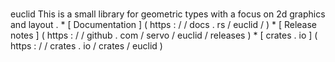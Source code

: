 #
euclid
This
is
a
small
library
for
geometric
types
with
a
focus
on
2d
graphics
and
layout
.
*
[
Documentation
]
(
https
:
/
/
docs
.
rs
/
euclid
/
)
*
[
Release
notes
]
(
https
:
/
/
github
.
com
/
servo
/
euclid
/
releases
)
*
[
crates
.
io
]
(
https
:
/
/
crates
.
io
/
crates
/
euclid
)
